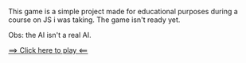 This game is a simple project made for educational purposes during a course on JS i was taking. The game isn't ready yet.

Obs: the AI isn't a real AI.


[==> Click here to play <==](https://gabrieldt02.github.io/tic-tac-toe/)

